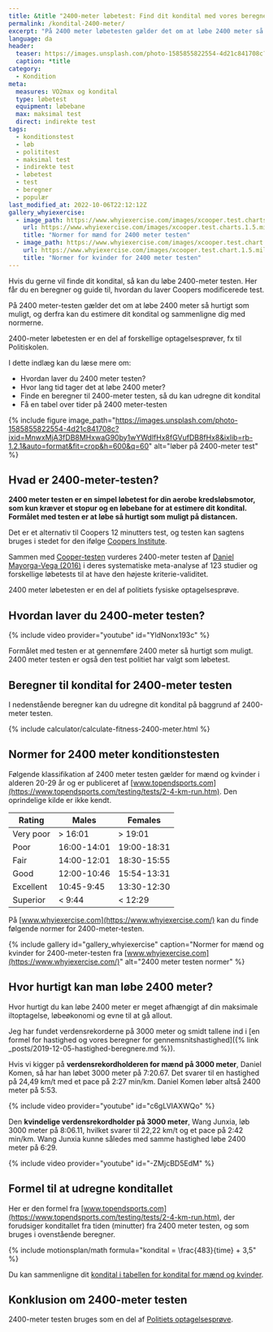 ```yaml
---
title: &title "2400-meter løbetest: Find dit kondital med vores beregner 🏃"
permalink: /kondital-2400-meter/
excerpt: "På 2400 meter løbetesten gælder det om at løbe 2400 meter så hurtigt som muligt, og derfra kan du estimere dit kondital og sammenligne dig med normerne."
language: da
header:
  teaser: https://images.unsplash.com/photo-1585855822554-4d21c841708c?ixid=MnwxMjA3fDB8MHxwaG90by1wYWdlfHx8fGVufDB8fHx8&ixlib=rb-1.2.1&auto=format&fit=crop&h=300&w=400&q=10
  caption: *title
category:
  - Kondition
meta:
  measures: VO2max og kondital
  type: løbetest
  equipment: løbebane
  max: maksimal test
  direct: indirekte test
tags:
  - konditionstest
  - løb
  - polititest
  - maksimal test
  - indirekte test
  - løbetest
  - test
  - beregner
  - populær
last_modified_at: 2022-10-06T22:12:12Z
gallery_whyiexercise:
  - image_path: https://www.whyiexercise.com/images/xcooper.test.charts.1.5.miles.men.jpg.pagespeed.ic.ZGsxI3lGkY.jpg
    url: https://www.whyiexercise.com/images/xcooper.test.charts.1.5.miles.men.jpg.pagespeed.ic.ZGsxI3lGkY.jpg
    title: "Normer for mænd for 2400 meter testen"
  - image_path: https://www.whyiexercise.com/images/xcooper.test.chart.1.5.miles.ladies.jpg.pagespeed.ic.kWvEOdyHk9.jpg
    url: https://www.whyiexercise.com/images/xcooper.test.chart.1.5.miles.ladies.jpg.pagespeed.ic.kWvEOdyHk9.jpg
    title: "Normer for kvinder for 2400 meter testen"
---
```


Hvis du gerne vil finde dit kondital, så kan du løbe 2400-meter testen. Her får du en beregner og guide til, hvordan du laver Coopers modificerede test.

På 2400 meter-testen gælder det om at løbe 2400 meter så hurtigt som muligt, og derfra kan du estimere dit kondital og sammenligne dig med normerne.

2400-meter løbetesten er en del af forskellige optagelsesprøver, fx til Politiskolen.

I dette indlæg kan du læse mere om:

- Hvordan laver du 2400 meter testen?
- Hvor lang tid tager det at løbe 2400 meter?
- Finde en beregner til 2400-meter testen, så du kan udregne dit kondital
- Få en tabel over tider på 2400 meter-testen

{% include figure image_path="https://images.unsplash.com/photo-1585855822554-4d21c841708c?ixid=MnwxMjA3fDB8MHxwaG90by1wYWdlfHx8fGVufDB8fHx8&ixlib=rb-1.2.1&auto=format&fit=crop&h=600&q=60" alt="løber på 2400-meter test" %}

## Hvad er 2400-meter-testen?

**2400 meter testen er en simpel løbetest for din aerobe kredsløbsmotor, som kun kræver et stopur og en løbebane for at estimere dit kondital. Formålet med testen er at løbe så hurtigt som muligt på distancen.**

Det er et alternativ til Coopers 12 minutters test, og testen kan sagtens bruges i stedet for den ifølge [Coopers Institute](https://www.cooperinstitute.org/2018/06/08/50-years-of-the-cooper-12-minute-run).

Sammen med [Cooper-testen](/cooper-test/) vurderes 2400-meter testen af [Daniel Mayorga-Vega (2016)](https://pubmed.ncbi.nlm.nih.gov/26987118/) i deres systematiske meta-analyse af 123 studier og forskellige løbetests til at have den højeste kriterie-validitet.

2400 meter løbetesten er en del af politiets fysiske optagelsesprøve.

## Hvordan laver du 2400-meter testen?

{% include video provider="youtube" id="YldNonx193c" %}

Formålet med testen er at gennemføre 2400 meter så hurtigt som muligt. 2400 meter testen er også den test politiet har valgt som løbetest.

## Beregner til kondital for 2400-meter testen

I nedenstående beregner kan du udregne dit kondital på baggrund af 2400-meter testen.

{% include calculator/calculate-fitness-2400-meter.html %}

## Normer for 2400 meter konditionstesten

Følgende klassifikation af 2400 meter testen gælder for mænd og kvinder i alderen 20-29 år og er publiceret af [www.topendsports.com](https://www.topendsports.com/testing/tests/2-4-km-run.htm). Den oprindelige kilde er ikke kendt.

| Rating    | Males       | Females     |
|-----------|-------------|-------------|
| Very poor	| > 16:01	    | > 19:01     |
| Poor	    | 16:00-14:01	| 19:00-18:31 |
| Fair	    | 14:00-12:01	| 18:30-15:55 |
| Good	    | 12:00-10:46	| 15:54-13:31 |
| Excellent	| 10:45-9:45	| 13:30-12:30 |
| Superior	| < 9:44	    | < 12:29     |

På [www.whyiexercise.com](https://www.whyiexercise.com/) kan du finde følgende normer for 2400-meter-testen.

{% include gallery id="gallery_whyiexercise" caption="Normer for mænd og kvinder for 2400-meter-testen fra [www.whyiexercise.com](https://www.whyiexercise.com/)" alt="2400 meter testen normer" %}

## Hvor hurtigt kan man løbe 2400 meter?

Hvor hurtigt du kan løbe 2400 meter er meget afhængigt af din maksimale iltoptagelse, løbeøkonomi og evne til at gå allout.

Jeg har fundet verdensrekorderne på 3000 meter og smidt tallene ind i [en formel for hastighed og vores beregner for gennemsnitshastighed]({% link _posts/2019-12-05-hastighed-beregnere.md %}).

Hvis vi kigger på **verdensrekordholderen for mænd på 3000 meter**, Daniel Komen, så har han løbet 3000 meter på 7:20.67. Det svarer til en hastighed på 24,49 km/t med et pace på 2:27 min/km. Daniel Komen løber altså 2400 meter på 5:53.

{% include video provider="youtube" id="c6gLVIAXWQo" %}

Den **kvindelige verdensrekordholder på 3000 meter**, Wang Junxia, løb 3000 meter på 8:06.11, hvilket svarer til 22,22 km/t og et pace på 2:42 min/km. Wang Junxia kunne således med samme hastighed løbe 2400 meter på 6:29.

{% include video provider="youtube" id="-ZMjcBD5EdM" %}

## Formel til at udregne konditallet

Her er den formel fra [www.topendsports.com](https://www.topendsports.com/testing/tests/2-4-km-run.htm), der forudsiger konditallet fra tiden (minutter) fra 2400 meter testen, og som bruges i ovenstående beregner.

{% include motionsplan/math formula="kondital = \frac{483}{time} + 3,5" %}

Du kan sammenligne dit [kondital i tabellen for kondital for mænd og kvinder](/kondital/).

## Konklusion om 2400-meter testen

2400-meter testen bruges som en del af [Politiets optagelsesprøve](/politiets-fysiske-tests-krav-optagelsesproeve/).
